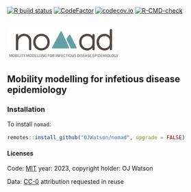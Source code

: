 
<!-- README.md is generated from README.Rmd. Please edit that file -->
<!-- badges: start -->

[![R build
status](https://github.com/OJWatson/nomad/workflows/R-CMD-check/badge.svg)](https://github.com/OJWatson/nomad/actions)
[![CodeFactor](https://www.codefactor.io/repository/github/OJWatson/nomad/badge)](https://www.codefactor.io/repository/github/OJWatson/nomad)
[![codecov.io](https://codecov.io/github/OJWatson/nomad/coverage.svg?branch=main)](https://codecov.io/github/OJWatson/nomad?branch=main)
[![R-CMD-check](https://github.com/afyac/mast/actions/workflows/R-CMD-check.yaml/badge.svg)](https://github.com/afyac/mast/actions/workflows/R-CMD-check.yaml)
<!-- badges: end -->

## <img src='man/figures/logo.png' style="height:75px;"/>

## Mobility modelling for infetious disease epidemiology

### Installation

To install `nomad`:

``` r
remotes::install_github("OJWatson/nomad", upgrade = FALSE)
```

#### Licenses

Code: [MIT](http://opensource.org/licenses/MIT) year: 2023, copyright
holder: OJ Watson

Data: [CC-0](http://creativecommons.org/publicdomain/zero/1.0/)
attribution requested in reuse

